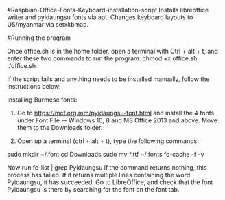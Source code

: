 #Raspbian-Office-Fonts-Keyboard-installation-script
Installs libreoffice writer and pyidaungsu fonts via apt. Changes keyboard layouts to US/myanmar via setxkbmap.

#Running the program

Once office.sh is in the home folder, open a terminal with Ctrl + alt + t, and enter these two commands to run the program:
chmod +x office.sh
./office.sh

If the script fails and anything needs to be installed manually, follow the instructions below:

Installing Burmese fonts:
1) Go to https://mcf.org.mm/pyidaungsu-font.html and install the 4 fonts under 
Font File -- Windows 10, 8 and MS Office 2013 and above. Move them to the Downloads folder.

2) Open up a terminal (ctrl + alt + t), type the following commands:

sudo mkdir ~/.font 
cd Downloads
sudo mv *.ttf ~/.fonts
fc-cache -f -v

Now run
fc-list | grep Pyidaungsu
if the command returns nothing, this process has failed. If it returns multiple lines containing the word Pyidaungsu, it
has succeeded. Go to LibreOffice, and check that
the font Pyidaungsu is there by searching for the font on the font tab.
